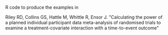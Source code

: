 R code to produce the examples in 

Riley RD, Collins GS, Hattle M, Whittle R, Ensor J. "Calculating the power of a planned individual participant data meta-analysis of randomised
trials to examine a treatment-covariate interaction with a time-to-event outcome"
